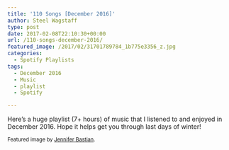 ```yaml
---
title: '110 Songs [December 2016]'
author: Steel Wagstaff
type: post
date: 2017-02-08T22:10:30+00:00
url: /110-songs-december-2016/
featured_image: /2017/02/31701789784_1b775e3356_z.jpg
categories:
  - Spotify Playlists
tags:
  - December 2016
  - Music
  - playlist
  - Spotify

---
```

Here&#8217;s a huge playlist (7+ hours) of music that I listened to and enjoyed in December 2016. Hope it helps get you through last days of winter!



<small>Featured image by <a href="https://www.flickr.com/photos/jenniferhelen/31701789784/in/dateposted/" target="_blank">Jennifer Bastian</a>.</small>